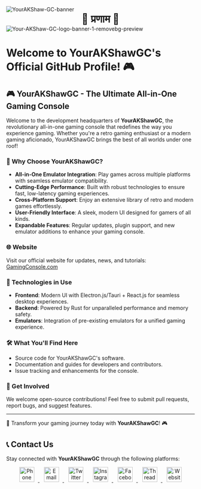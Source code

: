 <img src="https://i.ibb.co/XZmytcqQ/Your-AKShaw-GC-banner.png" alt="YourAKShaw-GC-banner" text-align="center"/>

<br/>

<div align="center">
    <strong style="font-size: 2em;">🙏 प्रणाम 🙏</strong>
</div>

<img src="https://i.ibb.co/mVL2H9bR/Your-AKShaw-GC-logo-banner-1-removebg-preview.png" alt="Your-AKShaw-GC-logo-banner-1-removebg-preview" text-align="center"/>

# Welcome to YourAKShawGC's Official GitHub Profile! 🎮

## 🎮 YourAKShawGC - The Ultimate All-in-One Gaming Console

Welcome to the development headquarters of **YourAKShawGC**, the revolutionary all-in-one gaming console that redefines the way you experience gaming. Whether you're a retro gaming enthusiast or a modern gaming aficionado, YourAKShawGC brings the best of all worlds under one roof!

### 🌟 Why Choose YourAKShawGC?
- **All-in-One Emulator Integration**: Play games across multiple platforms with seamless emulator compatibility.
- **Cutting-Edge Performance**: Built with robust technologies to ensure fast, low-latency gaming experiences.
- **Cross-Platform Support**: Enjoy an extensive library of retro and modern games effortlessly.
- **User-Friendly Interface**: A sleek, modern UI designed for gamers of all kinds.
- **Expandable Features**: Regular updates, plugin support, and new emulator additions to enhance your gaming console.

### 🌐 Website
Visit our official website for updates, news, and tutorials: [GamingConsole.com](https://gamingconsole.com)

### 🚀 Technologies in Use
- **Frontend**: Modern UI with Electron.js/Tauri + React.js for seamless desktop experiences.
- **Backend**: Powered by Rust for unparalleled performance and memory safety.
- **Emulators**: Integration of pre-existing emulators for a unified gaming experience.

### 🛠️ What You'll Find Here
- Source code for YourAKShawGC's software.
- Documentation and guides for developers and contributors.
- Issue tracking and enhancements for the console.

### 🤝 Get Involved
We welcome open-source contributions! Feel free to submit pull requests, report bugs, and suggest features.

---

🌟 Transform your gaming journey today with **YourAKShawGC**! 🎮

## 📞 Contact Us

Stay connected with **YourAKShawGC** through the following platforms:

<p align="center">
  <a href="tel:+919831284491" target="_blank">
        <img src="https://www.svgrepo.com/show/10160/phone-book.svg" alt="Phone" height="40" style="margin-right: 10px;">
    </a>
  &nbsp;&nbsp;
  <a href="mailto:ping@gamingconsole.com" target="_blank">
        <img src="https://upload.wikimedia.org/wikipedia/commons/thumb/7/7e/Gmail_icon_%282020%29.svg/512px-Gmail_icon_%282020%29.svg.png?20221017173631" alt="Email" height="40" style="margin-right: 10px;">
    </a>
    &nbsp;&nbsp;
    <a href="https://twitter.com/YourAKShawGC" target="_blank">
        <img src="https://upload.wikimedia.org/wikipedia/commons/thumb/5/53/X_logo_2023_original.svg/300px-X_logo_2023_original.svg.png?20230728155658" alt="Twitter" height="40" style="margin-right: 10px;">
    </a>
    &nbsp;&nbsp;
    <a href="https://instagram.com/YourAKShawGC" target="_blank">
        <img src="https://upload.wikimedia.org/wikipedia/commons/thumb/9/95/Instagram_new.svg/640px-Instagram_new.svg.png" alt="Instagram" height="40" style="margin-right: 10px;">
    </a>
    &nbsp;&nbsp;
    <a href="https://facebook.com/YourAKShawGC" target="_blank">
        <img src="https://upload.wikimedia.org/wikipedia/commons/thumb/f/fb/Facebook_icon_2013.svg/640px-Facebook_icon_2013.svg.png" alt="Facebook" height="40" style="margin-right: 10px;">
    </a>
    &nbsp;&nbsp;
    <a href="https://threads.net/YourAKShawGC" target="_blank">
        <img src="https://upload.wikimedia.org/wikipedia/commons/thumb/0/01/Threads_%28app%29.svg/512px-Threads_%28app%29.svg.png?20230719223853" alt="Threads" height="40" style="margin-right: 10px;">
    </a>
    &nbsp;&nbsp;
    <a href="https://gamingconsole.com" target="_blank">
        <img src="https://upload.wikimedia.org/wikipedia/commons/thumb/f/fd/GNOME_Web_logo_%282021-03%29.svg/640px-GNOME_Web_logo_%282021-03%29.svg.png" alt="Website" height="40">
    </a>
</p>